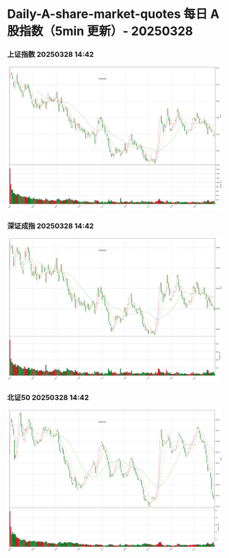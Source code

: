 
# Daily-A-share-market-quotes 每日 A 股指数（5min 更新）- 20250328

### 上证指数 20250328 14:42
![](./fig/2025/3/20250328-sh000001.png)

### 深证成指 20250328 14:42
![](./fig/2025/3/20250328-sz399001.png)

### 北证50 20250328 14:42
![](./fig/2025/3/20250328-bj899050.png)
